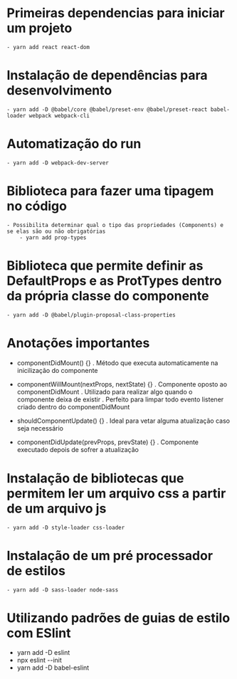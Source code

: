 # Primeiras dependencias para iniciar um projeto

    - yarn add react react-dom

# Instalação de dependências para desenvolvimento

    - yarn add -D @babel/core @babel/preset-env @babel/preset-react babel-loader webpack webpack-cli

# Automatização do run

    - yarn add -D webpack-dev-server

# Biblioteca para fazer uma tipagem no código

    - Possibilita determinar qual o tipo das propriedades (Components) e se elas são ou não obrigatórias
    	- yarn add prop-types

# Biblioteca que permite definir as DefaultProps e as ProtTypes dentro da própria classe do componente

    - yarn add -D @babel/plugin-proposal-class-properties

# Anotações importantes

- componentDidMount() {}
  . Método que executa automaticamente na inicilização do componente

- componentWillMount(nextProps, nextState) {}
  . Componente oposto ao componentDidMount
  . Utilizado para realizar algo quando o componente deixa de existir
  . Perfeito para limpar todo evento listener criado dentro do componentDidMount

- shouldComponentUpdate() {}
  . Ideal para vetar alguma atualização caso seja necessário

- componentDidUpdate(prevProps, prevState) {}
  . Componente executado depois de sofrer a atualização

# Instalação de bibliotecas que permitem ler um arquivo css a partir de um arquivo js

    - yarn add -D style-loader css-loader

# Instalação de um pré processador de estilos

    - yarn add -D sass-loader node-sass

# Utilizando padrões de guias de estilo com ESlint

- yarn add -D eslint
- npx eslint --init
- yarn add -D babel-eslint
